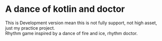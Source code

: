 # A dance of kotlin and doctor

This is Development version mean this is not fully support, not high asset, just my practice project.   
Rhythm game inspired by a dance of fire and ice, rhythm doctor.
